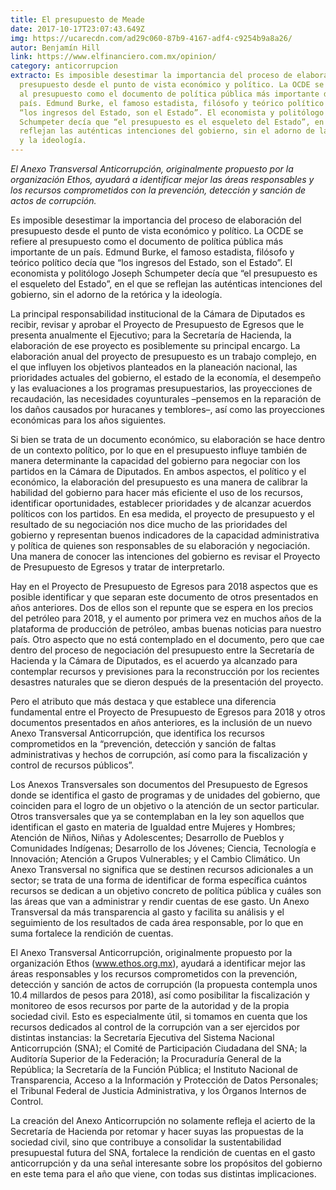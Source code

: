 ```yaml
---
title: El presupuesto de Meade
date: 2017-10-17T23:07:43.649Z
img: https://ucarecdn.com/ad29c060-87b9-4167-adf4-c9254b9a8a26/
autor: Benjamín Hill
link: https://www.elfinanciero.com.mx/opinion/
category: anticorrupcion
extracto: Es imposible desestimar la importancia del proceso de elaboración del
  presupuesto desde el punto de vista económico y político. La OCDE se refiere
  al presupuesto como el documento de política pública más importante de un
  país. Edmund Burke, el famoso estadista, filósofo y teórico político decía que
  “los ingresos del Estado, son el Estado”. El economista y politólogo Joseph
  Schumpeter decía que “el presupuesto es el esqueleto del Estado”, en el que se
  reflejan las auténticas intenciones del gobierno, sin el adorno de la retórica
  y la ideología.
---
```

*El Anexo Transversal Anticorrupción, originalmente propuesto por la organización Ethos, ayudará a identificar mejor las áreas responsables y los recursos comprometidos con la prevención, detección y sanción de actos de corrupción.*

Es imposible desestimar la importancia del proceso de elaboración del presupuesto desde el punto de vista económico y político. La OCDE se refiere al presupuesto como el documento de política pública más importante de un país. Edmund Burke, el famoso estadista, filósofo y teórico político decía que “los ingresos del Estado, son el Estado”. El economista y politólogo Joseph Schumpeter decía que “el presupuesto es el esqueleto del Estado”, en el que se reflejan las auténticas intenciones del gobierno, sin el adorno de la retórica y la ideología.

La principal responsabilidad institucional de la Cámara de Diputados es recibir, revisar y aprobar el Proyecto de Presupuesto de Egresos que le presenta anualmente el Ejecutivo; para la Secretaría de Hacienda, la elaboración de ese proyecto es posiblemente su principal encargo. La elaboración anual del proyecto de presupuesto es un trabajo complejo, en el que influyen los objetivos planteados en la planeación nacional, las prioridades actuales del gobierno, el estado de la economía, el desempeño y las evaluaciones a los programas presupuestarios, las proyecciones de recaudación, las necesidades coyunturales –pensemos en la reparación de los daños causados por huracanes y temblores–, así como las proyecciones económicas para los años siguientes.

Si bien se trata de un documento económico, su elaboración se hace dentro de un contexto político, por lo que en el presupuesto influye también de manera determinante la capacidad del gobierno para negociar con los partidos en la Cámara de Diputados. En ambos aspectos, el político y el económico, la elaboración del presupuesto es una manera de calibrar la habilidad del gobierno para hacer más eficiente el uso de los recursos, identificar oportunidades, establecer prioridades y de alcanzar acuerdos políticos con los partidos. En esa medida, el proyecto de presupuesto y el resultado de su negociación nos dice mucho de las prioridades del gobierno y representan buenos indicadores de la capacidad administrativa y política de quienes son responsables de su elaboración y negociación. Una manera de conocer las intenciones del gobierno es revisar el Proyecto de Presupuesto de Egresos y tratar de interpretarlo.

Hay en el Proyecto de Presupuesto de Egresos para 2018 aspectos que es posible identificar y que separan este documento de otros presentados en años anteriores. Dos de ellos son el repunte que se espera en los precios del petróleo para 2018, y el aumento por primera vez en muchos años de la plataforma de producción de petróleo, ambas buenas noticias para nuestro país. Otro aspecto que no está contemplado en el documento, pero que cae dentro del proceso de negociación del presupuesto entre la Secretaría de Hacienda y la Cámara de Diputados, es el acuerdo ya alcanzado para contemplar recursos y previsiones para la reconstrucción por los recientes desastres naturales que se dieron después de la presentación del proyecto.

Pero el atributo que más destaca y que establece una diferencia fundamental entre el Proyecto de Presupuesto de Egresos para 2018 y otros documentos presentados en años anteriores, es la inclusión de un nuevo Anexo Transversal Anticorrupción, que identifica los recursos comprometidos en la “prevención, detección y sanción de faltas administrativas y hechos de corrupción, así como para la fiscalización y control de recursos públicos”.

Los Anexos Transversales son documentos del Presupuesto de Egresos donde se identifica el gasto de programas y de unidades del gobierno, que coinciden para el logro de un objetivo o la atención de un sector particular. Otros transversales que ya se contemplaban en la ley son aquellos que identifican el gasto en materia de Igualdad entre Mujeres y Hombres; Atención de Niños, Niñas y Adolescentes; Desarrollo de Pueblos y Comunidades Indígenas; Desarrollo de los Jóvenes; Ciencia, Tecnología e Innovación; Atención a Grupos Vulnerables; y el Cambio Climático. Un Anexo Transversal no significa que se destinen recursos adicionales a un sector; se trata de una forma de identificar de forma específica cuántos recursos se dedican a un objetivo concreto de política pública y cuáles son las áreas que van a administrar y rendir cuentas de ese gasto. Un Anexo Transversal da más transparencia al gasto y facilita su análisis y el seguimiento de los resultados de cada área responsable, por lo que en suma fortalece la rendición de cuentas.

El Anexo Transversal Anticorrupción, originalmente propuesto por la organización Ethos (www.ethos.org.mx), ayudará a identificar mejor las áreas responsables y los recursos comprometidos con la prevención, detección y sanción de actos de corrupción (la propuesta contempla unos 10.4 millardos de pesos para 2018), así como posibilitar la fiscalización y monitoreo de esos recursos por parte de la autoridad y de la propia sociedad civil. Esto es especialmente útil, si tomamos en cuenta que los recursos dedicados al control de la corrupción van a ser ejercidos por distintas instancias: la Secretaría Ejecutiva del Sistema Nacional Anticorrupción (SNA); el Comité de Participación Ciudadana del SNA; la Auditoría Superior de la Federación; la Procuraduría General de la República; la Secretaría de la Función Pública; el Instituto Nacional de Transparencia, Acceso a la Información y Protección de Datos Personales; el Tribunal Federal de Justicia Administrativa, y los Órganos Internos de Control.

La creación del Anexo Anticorrupción no solamente refleja el acierto de la Secretaría de Hacienda por retomar y hacer suyas las propuestas de la sociedad civil, sino que contribuye a consolidar la sustentabilidad presupuestal futura del SNA, fortalece la rendición de cuentas en el gasto anticorrupción y da una señal interesante sobre los propósitos del gobierno en este tema para el año que viene, con todas sus distintas implicaciones.